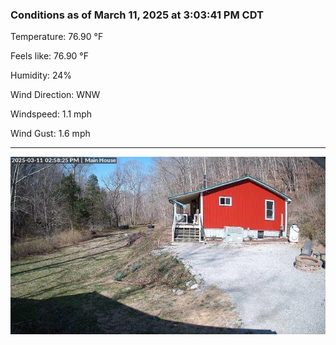 ### Conditions as of March 11, 2025 at 3:03:41 PM CDT 

Temperature: 76.90 &deg;F

Feels like: 76.90 &deg;F

Humidity: 24%

Wind Direction: WNW

Windspeed: 1.1 mph

Wind Gust: 1.6 mph

---

<img src="./images/latest.jpeg"/>

